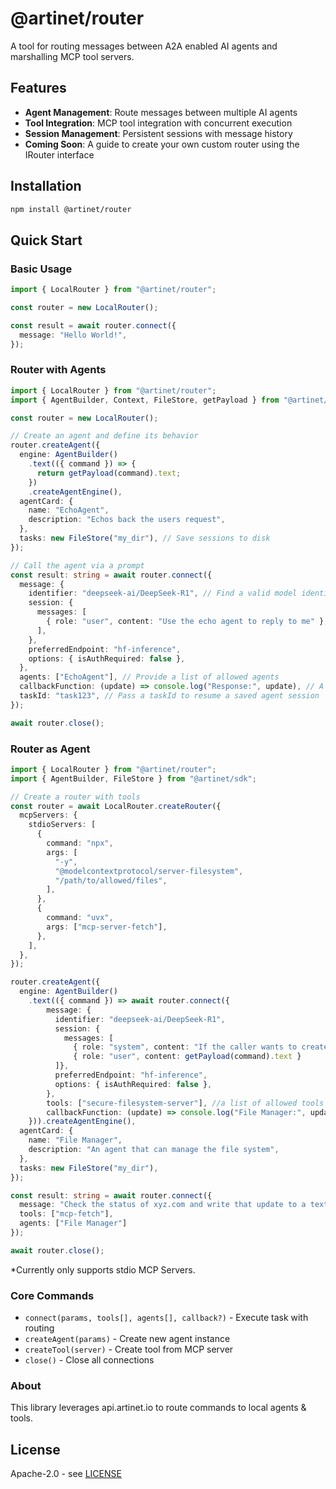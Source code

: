 # @artinet/router

A tool for routing messages between A2A enabled AI agents and marshalling MCP tool servers.

## Features

- **Agent Management**: Route messages between multiple AI agents
- **Tool Integration**: MCP tool integration with concurrent execution
- **Session Management**: Persistent sessions with message history
- **Coming Soon**: A guide to create your own custom router using the IRouter interface

## Installation

```bash
npm install @artinet/router
```

## Quick Start

### Basic Usage

```typescript
import { LocalRouter } from "@artinet/router";

const router = new LocalRouter();

const result = await router.connect({
  message: "Hello World!",
});
```

### Router with Agents

```typescript
import { LocalRouter } from "@artinet/router";
import { AgentBuilder, Context, FileStore, getPayload } from "@artinet/sdk";

const router = new LocalRouter();

// Create an agent and define its behavior
router.createAgent({
  engine: AgentBuilder()
    .text(({ command }) => {
      return getPayload(command).text;
    })
    .createAgentEngine(),
  agentCard: {
    name: "EchoAgent",
    description: "Echos back the users request",
  },
  tasks: new FileStore("my_dir"), // Save sessions to disk
});

// Call the agent via a prompt
const result: string = await router.connect({
  message: {
    identifier: "deepseek-ai/DeepSeek-R1", // Find a valid model identifier @ artinet.io; Defaults to DeepSeek-R1
    session: {
      messages: [
        { role: "user", content: "Use the echo agent to reply to me" },
      ],
    },
    preferredEndpoint: "hf-inference",
    options: { isAuthRequired: false },
  },
  agents: ["EchoAgent"], // Provide a list of allowed agents
  callbackFunction: (update) => console.log("Response:", update), // A callback function to recieve updates from the router
  taskId: "task123", // Pass a taskId to resume a saved agent session
});

await router.close();
```

### Router as Agent

```typescript
import { LocalRouter } from "@artinet/router";
import { AgentBuilder, FileStore } from "@artinet/sdk";

// Create a router with tools
const router = await LocalRouter.createRouter({
  mcpServers: {
    stdioServers: [
      {
        command: "npx",
        args: [
          "-y",
          "@modelcontextprotocol/server-filesystem",
          "/path/to/allowed/files",
        ],
      },
      {
        command: "uvx",
        args: ["mcp-server-fetch"],
      },
    ],
  },
});

router.createAgent({
  engine: AgentBuilder()
    .text(({ command }) => await router.connect({
        message: {
          identifier: "deepseek-ai/DeepSeek-R1",
          session: {
            messages: [
              { role: "system", content: "If the caller wants to create any files, only make them in /path/to/allowed/files/current" }
              { role: "user", content: getPayload(command).text }
          ]},
          preferredEndpoint: "hf-inference",
          options: { isAuthRequired: false },
        },
        tools: ["secure-filesystem-server"], //a list of allowed tools
        callbackFunction: (update) => console.log("File Manager:", update)
    })).createAgentEngine(),
  agentCard: {
    name: "File Manager",
    description: "An agent that can manage the file system",
  },
  tasks: new FileStore("my_dir"),
});

const result: string = await router.connect({
  message: "Check the status of xyz.com and write that update to a text file in /path/to/allowed/files",
  tools: ["mcp-fetch"],
  agents: ["File Manager"]
});

await router.close();
```

\*Currently only supports stdio MCP Servers.

### Core Commands

- `connect(params, tools[], agents[], callback?)` - Execute task with routing
- `createAgent(params)` - Create new agent instance
- `createTool(server)` - Create tool from MCP server
- `close()` - Close all connections

### About

This library leverages api.artinet.io to route commands to local agents & tools.

## License

Apache-2.0 - see [LICENSE](LICENSE)
